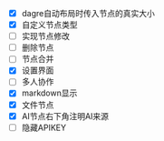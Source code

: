 - [x] dagre自动布局时传入节点的真实大小
- [x] 自定义节点类型
- [ ] 实现节点修改
- [ ] 删除节点
- [ ] 节点合并
- [x] 设置界面
- [ ] 多人协作
- [x] markdown显示
- [x] 文件节点
- [x] AI节点右下角注明AI来源
- [ ] 隐藏APIKEY
